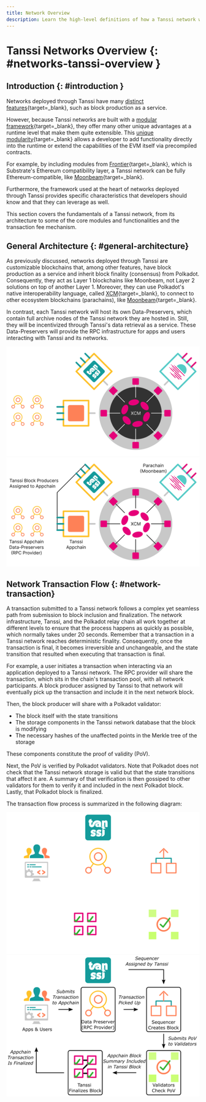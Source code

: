 ```yaml
---
title: Network Overview
description: Learn the high-level definitions of how a Tanssi network works, its architecture, and its block production as a service mechanism with deterministic finality.
---
```


# Tanssi Networks Overview {: #networks-tanssi-overview }

## Introduction {: #introduction }

Networks deployed through Tanssi have many [distinct features](/learn/tanssi/overview/#what-tanssi-provides){target=\_blank}, such as block production as a service.

However, because Tanssi networks are built with a [modular framework](/learn/framework/){target=\_blank}, they offer many other unique advantages at a runtime level that make them quite extensible. This [unique modularity](/learn/framework/modules/){target=\_blank} allows a developer to add functionality directly into the runtime or extend the capabilities of the EVM itself via precompiled contracts.

For example, by including modules from [Frontier](https://github.com/paritytech/frontier){target=\_blank}, which is Substrate's Ethereum compatibility layer, a Tanssi network can be fully Ethereum-compatible, like [Moonbeam](https://moonbeam.network){target=\_blank}.

Furthermore, the framework used at the heart of networks deployed through Tanssi provides specific characteristics that developers should know and that they can leverage as well.

This section covers the fundamentals of a Tanssi network, from its architecture to some of the core modules and functionalities and the transaction fee mechanism.

## General Architecture {: #general-architecture}

As previously discussed, networks deployed through Tanssi are customizable blockchains that, among other features, have block production as a service and inherit block finality (consensus) from Polkadot. Consequently, they act as Layer 1 blockchains like Moonbeam, not Layer 2 solutions on top of another Layer 1. Moreover, they can use Polkadot's native interoperability language, called [XCM](https://wiki.polkadot.network/docs/learn-xcm){target=\_blank}, to connect to other ecosystem blockchains (parachains), like [Moonbeam](https://moonbeam.network){target=\_blank}.

In contrast, each Tanssi network will host its own Data-Preservers, which contain full archive nodes of the Tanssi network they are hosted in. Still, they will be incentivized through Tanssi's data retrieval as a service. These Data-Preservers will provide the RPC infrastructure for apps and users interacting with Tanssi and its networks.

![Network Architecture Overview](/images/learn/appchains/overview/dark-overview-1.webp#only-dark)
![Network Architecture Overview](/images/learn/appchains/overview/light-overview-1.webp#only-light)

## Network Transaction Flow {: #network-transaction}

A transaction submitted to a Tanssi network follows a complex yet seamless path from submission to block inclusion and finalization. The network infrastructure, Tanssi, and the Polkadot relay chain all work together at different levels to ensure that the process happens as quickly as possible, which normally takes under 20 seconds. Remember that a transaction in a Tanssi network reaches deterministic finality. Consequently, once the transaction is final, it becomes irreversible and unchangeable, and the state transition that resulted when executing that transaction is final.

For example, a user initiates a transaction when interacting via an application deployed to a Tanssi network. The RPC provider will share the transaction, which sits in the chain's transaction pool, with all network participants. A block producer assigned by Tanssi to that network will eventually pick up the transaction and include it in the next network block.

Then, the block producer will share with a Polkadot validator:

- The block itself with the state transitions
- The storage components in the Tanssi network database that the block is modifying
- The necessary hashes of the unaffected points in the Merkle tree of the storage

These components constitute the proof of validity (PoV).

Next, the PoV is verified by Polkadot validators. Note that Polkadot does not check that the Tanssi network storage is valid but that the state transitions that affect it are. A summary of that verification is then gossiped to other validators for them to verify it and included in the next Polkadot block. Lastly, that Polkadot block is finalized.

The transaction flow process is summarized in the following diagram:

![Path of a Tanssi Network Block in Tanssi & Polkadot](/images/learn/appchains/overview/dark-overview-2.webp#only-dark)
![Path of a Tanssi Network Block in Tanssi & Polkadot](/images/learn/appchains/overview/light-overview-2.webp#only-light)

